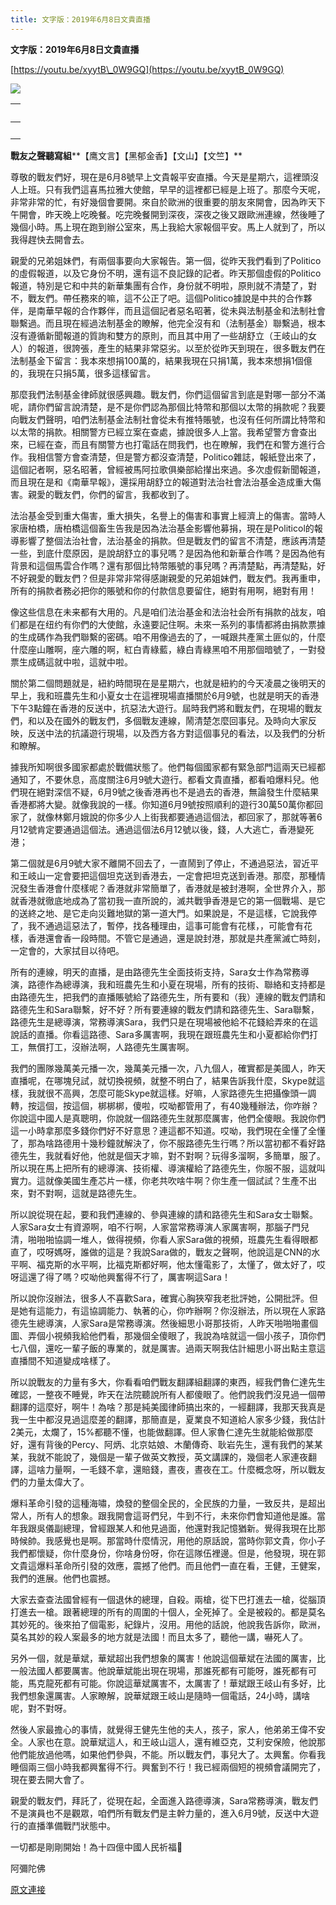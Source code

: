 ```yaml
---
title: 文字版：2019年6月8日文貴直播
---
```


**文字版：****2019****年****6****月****8****日文貴直播**


[https://youtu.be/xyytB\_0W9GQ](https://youtu.be/xyytB_0W9GQ)




[![](https://1.bp.blogspot.com/-BbyS3QebxFg/XPwc8BEfuiI/AAAAAAAABuY/oKyW8i_7mCQ9QJI4LgsgexujXDyM72xrQCLcBGAs/s400/111.PNG)](https://1.bp.blogspot.com/-BbyS3QebxFg/XPwc8BEfuiI/AAAAAAAABuY/oKyW8i_7mCQ9QJI4LgsgexujXDyM72xrQCLcBGAs/s1600/111.PNG)









| <br> |
| --- |
| <br> | <br> |


**戰友之聲聽寫組****【鹰文言】【黑郁金香】【文山】【文竺】**


尊敬的戰友們好，現在是6月8號早上文貴報平安直播。今天是星期六，這裡頭沒人上班。只有我們這喜馬拉雅大使館，早早的這裡都已經是上班了。那麼今天呢，非常非常的忙，有好幾個會要開。來自於歐洲的很重要的朋友來開會，因為昨天下午開會，昨天晚上吃晚餐。吃完晚餐開到深夜，深夜之後又跟歐洲連線，然後睡了幾個小時。馬上現在跑到辦公室來，馬上我給大家報個平安。馬上人就到了，所以我得趕快去開會去。


親愛的兄弟姐妹們，有兩個事要向大家報告。第一個，從昨天我們看到了Politico的虛假報道，以及它身份不明，還有這不良記錄的記者。昨天那個虛假的Politico報道，特別是它和中共的新華集團有合作，身份就不明啦，原則就不清楚了，對不，戰友們。帶任務來的嘛，這不公正了吧。這個Politico據說是中共的合作夥伴，是南華早報的合作夥伴，而且這個記者惡名昭著，從未與法制基金和法制社會聯繫過。而且現在經過法制基金的瞭解，他完全沒有和（法制基金）聯繫過，根本沒有遵循新聞報道的質詢和雙方的原則，而且其中用了一些胡舒立（王岐山的女人）的報道，很誇張，產生的結果非常惡劣。以至於從昨天到現在，很多戰友們在法制基金下留言：我本來想捐100萬的，結果我現在只捐1萬，我本來想捐1個億的，我現在只捐5萬，很多這樣留言。


那麼我們法制基金律師就很感興趣。戰友們，你們這個留言到底是對哪一部分不滿呢，請你們留言說清楚，是不是你們認為那個比特幣和那個以太幣的捐款呢？我要向戰友們聲明，咱們法制基金法制社會從未有推特賬號，也沒有任何所謂比特幣和以太幣的捐款。相關警方已經立案在查處，據說很多人上當。我希望警方會查出來，已經在查，而且有關警方也打電話在問我們，也在瞭解，我們在和警方進行合作。我相信警方會查清楚，但是警方都沒查清楚，Politico雜誌，報紙登出來了，這個記者啊，惡名昭著，曾經被馬阿拉歌俱樂部給攆出來過。多次虛假新聞報道，而且現在是和《南華早報》，還採用胡舒立的報道對法治社會法治基金造成重大傷害。親愛的戰友們，你們的留言，我都收到了。


法治基金受到重大傷害，重大損失，名譽上的傷害和事實上經濟上的傷害。當時人家唐柏橋，唐柏橋這個畜生告我是因為法治基金影響他募捐，現在是Politicol的報導影響了整個法治社會，法治基金的捐款。但是戰友們的留言不清楚，應該再清楚一些，到底什麼原因，是說胡舒立的事兒嗎？是因為他和新華合作嗎？是因為他有背景和這個馬雲合作嗎？還有那個比特幣賬號的事兒嗎？再清楚點，再清楚點，好不好親愛的戰友們？但是非常非常得感謝親愛的兄弟姐妹們，戰友們。我再重申，所有的捐款者務必把你的賬號和你的付款信息要留住，絕對有用啊，絕對有用！


像这些信息在未来都有大用的。凡是咱们法治基金和法治社会所有捐款的战友，咱们都是在纽约有你們的大使館，永遠要記住啊。未來一系列的事情都將由捐款票據的生成碼作為我們聯繫的密碼。咱不用像過去的了，一喊跟共產黨土匪似的，什麼什麼座山雕啊，座六雕的啊，紅白青綠藍，綠白青綠黑咱不用那個暗號了，一對發票生成碼這就中啦，這就中啦。


關於第二個問題就是，紐約時間現在是星期六，也就是紐約的今天凌晨之後明天的早上，我和班農先生和小夏女士在這裡現場直播關於6月9號，也就是明天的香港下午3點鐘在香港的反送中，抗惡法大遊行。屆時我們將和戰友們，在現場的戰友們，和以及在國外的戰友們，多個戰友連線，鬧清楚怎麼回事兒。及時向大家反映，反送中法的抗議遊行現場，以及西方各方對這個事兒的看法，以及我們的分析和瞭解。


據我所知啊很多國家都處於戰備狀態了。他們每個國家都有緊急部門這兩天已經都通知了，不要休息，高度關注6月9號大遊行。都看文貴直播，都看咱爆料兒。他們現在絕對深信不疑，6月9號之後香港再也不是過去的香港，無論發生什麼結果香港都將大變。就像我說的一樣。你知道6月9號按照順利的遊行30萬50萬你都回家了，就像林鄭月娥說的你多少人上街我都要通過這個法，都回家了，那就等著6月12號肯定要通過這個法。通過這個法6月12號以後，錢，人大逃亡，香港變死港；


第二個就是6月9號大家不離開不回去了，一直鬧到了停止，不通過惡法，習近平和王岐山一定會要把這個坦克送到香港去，一定會把坦克送到香港。那麼，那種情況發生香港會什麼樣呢？香港就非常簡單了，香港就是被封港啊，全世界介入，那就香港就徹底地成為了當初我一直所說的，滅共戰爭香港是它的第一個戰場、是它的送終之地、是它走向災難地獄的第一道大門。如果說是，不是這樣，它說我停了，我不通過這惡法了，暫停，找各種理由，這事可能會有花樣，，可能會有花樣，香港還會香一段時間。不管它是通過，還是說封港，那就是共產黨滅亡時刻，一定會的，大家拭目以待吧。


所有的連線，明天的直播，是由路德先生全面技術支持，Sara女士作為常務導演，路德作為總導演，我和班農先生和小夏在現場，所有的技術、聯絡和支持都是由路德先生，把我們的直播賬號給了路德先生，所有要和（我）連線的戰友們請和路德先生和Sara聯繫，好不好？所有要連線的戰友們請和路德先生、Sara聯繫，路德先生是總導演，常務導演Sara，我們只是在現場被他給不花錢給弄來的在這說話的直播。你看這路德、Sara多厲害啊，我現在跟班農先生和小夏都給你們打工，無償打工，沒辦法啊，人路德先生厲害啊。


我們的團隊幾萬美元播一次，幾萬美元播一次，八九個人，確實都是美國人，昨天直播呢，在哪塊兒試，就切換視頻，就整不明白了，結果告訴我什麼，Skype就這樣，我就很不高興，怎麼可能Skype就這樣。好嘛，人家路德先生把攝像頭一調轉，按這個，按這個，梆梆梆，傻啦，哎呦都管用了，有40幾種辦法，你咋辦？你說這中國人是真聰明，你說就一個路德先生就那麼厲害，他們全傻眼。我說你們這一小時拿那麼多錢你們好不好意思？連這都不知道。哎呦，我們現在全懂了全懂了，那為啥路德用十幾秒鐘就解決了，你不服路德先生行嗎？所以當初都不看好路德先生，我就看好他，他就是個天才嘛，對不對啊？玩得多溜啊，多簡單，服了。所以現在馬上把所有的總導演、技術權、導演權給了路德先生，你服不服，這就叫實力。這就像美國生產芯片一樣，你老共吹啥牛啊？你生產一個試試？生產不出來，對不對啊，這就是路德先生。


所以說從現在起，要和我們連線的、參與連線的請和路德先生和Sara女士聯繫。人家Sara女士有資源啊，咱不行啊，人家當常務導演人家厲害啊，那腦子門兒清，啪啪啪協調一堆人，做得視頻，你看人家Sara做的視頻，班農先生看得眼都直了，哎呀媽呀，誰做的這是？我說Sara做的，戰友之聲啊，他說這是CNN的水平啊、福克斯的水平啊，比福克斯都好啊，他太懂電影了，太懂了，做太好了，哎呀這還了得了嗎？哎呦他興奮得不行了，厲害啊這Sara！


所以說你沒辦法，很多人不喜歡Sara，確實心胸狹窄我老批評她，公開批評。但是她有這能力，有這協調能力、執著的心，你咋辦啊？你沒辦法，所以現在人家路德先生總導演，人家Sara是常務導演。然後細思小哥那技術，人昨天啪啪啪畫個圖、弄個小視頻我給他們看，那幾個全傻眼了，我說為啥就這一個小孩子，頂你們七八個，還吃一輩子飯的專業的，就是厲害。過兩天啊我估計細思小哥出點主意這直播間不知道變成啥樣了。


所以說戰友的力量有多大，你看看咱們戰友翻譯組翻譯的東西，經我們魯仁達先生確認，一整夜不睡覺，昨天在法院聽說所有人都傻眼了。他們說我們沒見過一個帶翻譯的這麼好，啊牛！為啥？那是純美國律師搞出來的，一經翻譯，我那天我真是我一生中都沒見過這麼差的翻譯，那簡直是，夏業良不知道給人家多少錢，我估計2美元，太爛了，15%都聽不懂，也能做翻譯。但人家魯仁達先生就能給做那麼好，還有背後的Percy、阿炳、北京姑娘、木蘭傳奇、耿岩先生，還有我們的某某某，我就不能說了，幾個是一輩子做英文教授，英文講課的，幾個老人家連夜翻譯，這啥力量啊，一毛錢不拿，還賠錢，晝夜，晝夜在工。什麼概念呀，所以戰友們的力量太偉大了。


爆料革命引發的這種海嘯，煥發的整個全民的，全民族的力量，一致反共，是超出常人，所有人的想象。跟我開會這哥們兒，牛到不行，未來你們會知道他是誰。當年我跟吳儀副總理，曾經跟某人和他見過面，他還對我記憶猶新。覺得我現在比那時候帥。我感覺也是啊。那當時什麼情況，用他的原話說，當時你郭文貴，你小子我們都懷疑，你什麼身份，你啥身份呀，你在這隊伍裡邊。但是，他發現，現在郭文貴這爆料革命所引發的效應，震撼了他們。而且他們一直在看，王健，王健案，我們的進展。他們也震撼。


大家去查查法國曾經有一個退休的總理，自殺。兩槍，從下巴打進去一槍，從腦頂打進去一槍。跟著總理的所有的周圍的十個人，全死掉了。全是被殺的。都是莫名其妙死的。後來拍了個電影，紀錄片，沒用。用他的話說，他說我告訴你，歐洲，莫名其妙的殺人案最多的地方就是法國！而且太多了，聽他一講，嚇死人了。


另外一個，就是華斌，華斌超出我們想象的厲害！他說這個華斌在法國的厲害，比一般法國人都要厲害。他說華斌能出現在現場，那誰死都有可能呀，誰死都有可能，馬克龍死都有可能。你說這華斌厲害不，太厲害了！華斌跟王岐山有多好，比我們想象還厲害。人家瞭解，說華斌跟王岐山是隨時一個電話，24小時，講啥呢，對不對呀。


然後人家最擔心的事情，就覺得王健先生他的夫人，孩子，家人，他弟弟王偉不安全。人家也在意。說華斌這人，和王岐山這人，還有維亞克，艾利安保險，他說那他們能放過他嗎，如果他們參與，不能。所以戰友們，事兒大了。太興奮。你看我睡個兩三個小時我都興奮得不行。興奮到不行！我已經兩個短的視頻會議開完了，現在要去開大會了。


親愛的戰友們，拜託了，從現在起，全面進入路德導演，Sara常務導演，戰友們不是演員也不是觀眾，咱們所有戰友們是主幹力量的，進入6月9號，反送中大遊行的直播準備戰鬥狀態中。


一切都是剛剛開始！為十四億中國人民祈福🙏


阿彌陀佛

[原文連接](http://littleantvoice.blogspot.com/2019/06/201968.html)